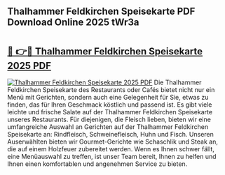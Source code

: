 ## Thalhammer Feldkirchen Speisekarte PDF Download Online 2025 tWr3a

# <h2><a href="http://gcdt8ui.nevu.top/?p=Thalhammer+Feldkirchen+Speisekarte">🔗 👉🔴 Thalhammer Feldkirchen Speisekarte 2025 PDF</a></h2>

[![Thalhammer Feldkirchen Speisekarte 2025 PDF](https://i.imgur.com/dBaPXMq.png)](http://gcdt8ui.nevu.top/?p=Thalhammer+Feldkirchen+Speisekarte)
Die Thalhammer Feldkirchen Speisekarte des Restaurants oder Cafés bietet nicht nur ein Menü mit Gerichten, sondern auch eine Gelegenheit für Sie, etwas zu finden, das für Ihren Geschmack köstlich und passend ist. Es gibt viele leichte und frische Salate auf der Thalhammer Feldkirchen Speisekarte unseres Restaurants. Für diejenigen, die Fleisch lieben, bieten wir eine umfangreiche Auswahl an Gerichten auf der Thalhammer Feldkirchen Speisekarte an: Rindfleisch, Schweinefleisch, Huhn und Fisch. Unseren Auserwählten bieten wir Gourmet-Gerichte wie Schaschlik und Steak an, die auf einem Holzfeuer zubereitet werden. Wenn es Ihnen schwer fällt, eine Menüauswahl zu treffen, ist unser Team bereit, Ihnen zu helfen und Ihnen einen komfortablen und angenehmen Service zu bieten.
